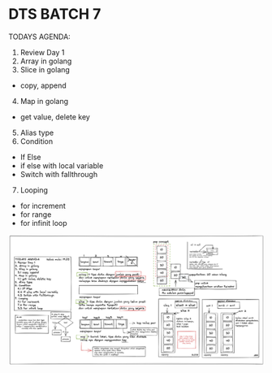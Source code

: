 # DTS BATCH 7

TODAYS AGENDA:
1. Review Day 1
2. Array in golang
3. Slice in golang
- copy, append
4. Map in golang
- get value, delete key
5. Alias type
6. Condition
- If Else
- if else with local variable
- Switch with fallthrough
7. Looping
- for increment
- for range
- for infinit loop
 
![day2](./day2.png)    